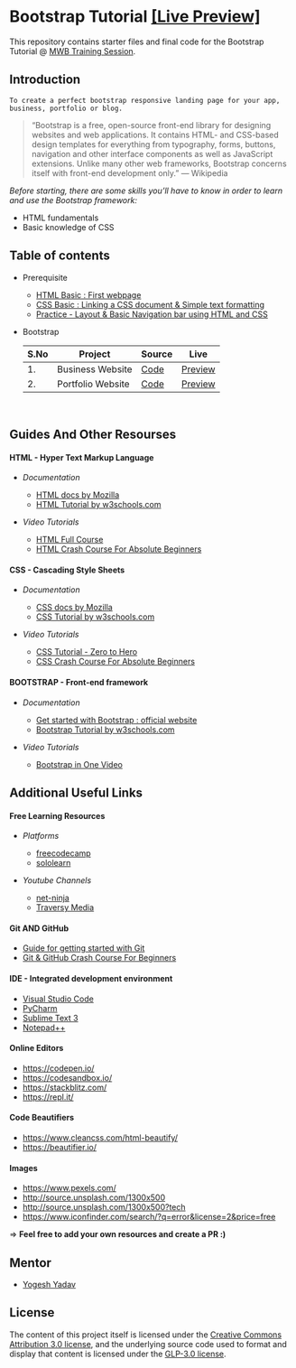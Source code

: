 # Bootstrap Tutorial [[Live Preview]](https://codescoop.github.io/bootstrap_tutorial/index.html)
This repository contains starter files and final code for the Bootstrap Tutorial @ [MWB Training Session](https://www.mentorswithoutborders.net/).

## Introduction

    To create a perfect bootstrap responsive landing page for your app, business, portfolio or blog.

> “Bootstrap is a free, open-source front-end library for designing websites and web applications. It contains HTML- and CSS-based design templates for everything from typography, forms, buttons, navigation and other interface components as well as JavaScript extensions. Unlike many other web frameworks, Bootstrap concerns itself with front-end development only.” — Wikipedia

*Before starting, there are some skills you’ll have to know in order to learn and use the Bootstrap framework:*

- HTML fundamentals
- Basic knowledge of CSS

## Table of contents
- Prerequisite
  -  [HTML Basic : First webpage](01%20HTML_first_webpage)
  -  [CSS Basic : Linking a CSS document & Simple text formatting](02%20CSS_basics)
  -  [Practice - Layout & Basic Navigation bar using HTML and CSS](03%20Create_CSS_navigation_bar)
- Bootstrap   

    | S.No | Project | Source | Live |
    | --- | --- | --- | --- |
    | 1. | Business Website | [Code](04%20Bootstrap/01%20business-website)| [Preview](https://codescoop.github.io/bootstrap_tutorial/index.html)|
    | 2. | Portfolio Website | [Code](04%20Bootstrap/01%20business-website)| [Preview](https://codescoop.github.io/bootstrap_tutorial/index.html)|

<br>


## Guides And Other Resourses

#### HTML - Hyper Text Markup Language

* *Documentation*
  * [HTML docs by Mozilla](https://developer.mozilla.org/en-US/docs/Web/HTML)
  * [HTML Tutorial by w3schools.com](https://www.w3schools.com/html/)
  

* *Video Tutorials*
  * [HTML Full Course](https://youtu.be/pQN-pnXPaVg)
  * [HTML Crash Course For Absolute Beginners](https://youtu.be/UB1O30fR-EE)


#### CSS - Cascading Style Sheets

* *Documentation*
  * [CSS docs by Mozilla](https://developer.mozilla.org/en-US/docs/Web/CSS)
  * [CSS Tutorial by w3schools.com](https://www.w3schools.com/css/)
  

* *Video Tutorials*
  * [CSS Tutorial - Zero to Hero](https://youtu.be/1Rs2ND1ryYc)
  * [CSS Crash Course For Absolute Beginners](https://youtu.be/yfoY53QXEnI)

#### BOOTSTRAP - Front-end framework

* *Documentation*
  * [Get started with Bootstrap : official website](https://getbootstrap.com/docs/4.5/getting-started/introduction/)
  * [Bootstrap Tutorial by w3schools.com](https://www.w3schools.com/bootstrap/)

* *Video Tutorials*
  * [Bootstrap in One Video](https://www.youtube.com/watch?v=gqOEoUR5RHg)


## Additional Useful Links

#### Free Learning Resources
* *Platforms*
  * [freecodecamp](https://www.freecodecamp.org/)
  * [sololearn](https://www.sololearn.com/)

* *Youtube Channels*
  * [net-ninja](https://www.youtube.com/channel/UCW5YeuERMmlnqo4oq8vwUpg)
  * [Traversy Media](https://www.youtube.com/channel/UC29ju8bIPH5as8OGnQzwJyA)

#### Git AND GitHub
* [Guide for getting started with Git](https://rogerdudler.github.io/git-guide/)
* [Git & GitHub Crash Course For Beginners](https://www.youtube.com/watch?v=SWYqp7iY_Tc)

#### IDE - Integrated development environment

- [Visual Studio Code](https://code.visualstudio.com/)
- [PyCharm](https://www.jetbrains.com/pycharm/)
- [Sublime Text 3](https://www.sublimetext.com/3)
- [Notepad++](https://notepad-plus-plus.org/downloads/)

#### Online Editors
 * https://codepen.io/
 * https://codesandbox.io/
 * https://stackblitz.com/
 * https://repl.it/

#### Code Beautifiers
* https://www.cleancss.com/html-beautify/
* https://beautifier.io/

#### Images
* https://www.pexels.com/
* http://source.unsplash.com/1300x500
* http://source.unsplash.com/1300x500?tech
* https://www.iconfinder.com/search/?q=error&license=2&price=free

=> **Feel free to add your own resources and create a PR :)**

## Mentor

* [Yogesh Yadav](https://github.com/yogesh7132)

## License

The content of this project itself is licensed under the [Creative Commons Attribution 3.0 license](http://creativecommons.org/licenses/by/3.0/), and the underlying source code used to format and display that content is licensed under the [GLP-3.0 license](https://github.com/codescoop/bootstrap_tutorial/blob/main/LICENSE).
